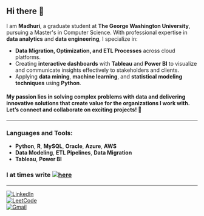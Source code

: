 ## Hi there 👋

I am **Madhuri**, a graduate student at **The George Washington University**, pursuing a Master's in Computer Science. With professional expertise in **data analytics** and **data engineering**, I specialize in:

- **Data Migration, Optimization, and ETL Processes** across cloud platforms.
- Creating **interactive dashboards** with **Tableau** and **Power BI** to visualize and communicate insights effectively to stakeholders and clients.
- Applying **data mining**, **machine learning**, and **statistical modeling techniques** using **Python**.

#### My passion lies in solving complex problems with data and delivering innovative solutions that create value for the organizations I work with. Let’s connect and collaborate on exciting projects! 🚀
---

### Languages and Tools:
- **Python**, **R**, **MySQL**, **Oracle**, **Azure**, **AWS**
- **Data Modeling**, **ETL Pipelines**, **Data Migration**
- **Tableau**, **Power BI**

### I at times write [![here](https://medium-snippet-dc633c4f39a0.herokuapp.com/api/article.svg?username=@madhuriduvvuri&index=1&source=medium)](https://medium.com/@madhuriduvvuri15)  

---
[![LinkedIn](https://img.shields.io/badge/LinkedIn-0077B5?style=for-the-badge&logo=linkedin&logoColor=white)](https://www.linkedin.com/in/madhuri-duvvuri/)  
[![LeetCode](https://img.shields.io/badge/LeetCode-FFA116?style=for-the-badge&logo=leetcode&logoColor=white)](https://leetcode.com/u/Madhuri9/)  
[![Gmail](https://img.shields.io/badge/Gmail-D14836?style=for-the-badge&logo=gmail&logoColor=white)](mailto:madhuriduvvuri.jobs@gmail.com)
